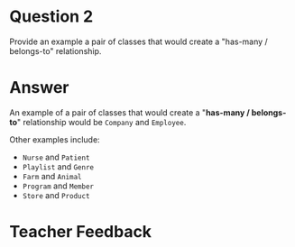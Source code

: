 # Question 2

Provide an example a pair of classes that would create a "has-many / belongs-to" relationship.

# Answer
An example of a pair of classes that would create a "**has-many / belongs-to**" relationship would be `Company` and `Employee`.

Other examples include:

- `Nurse` and `Patient`
- `Playlist` and `Genre`
- `Farm` and `Animal`
- `Program` and `Member`
- `Store` and `Product`

# Teacher Feedback